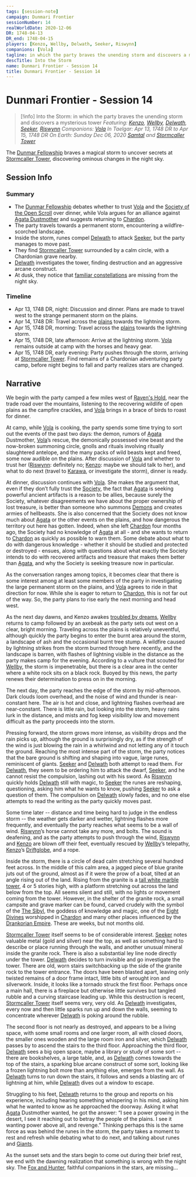 ```yaml
---
tags: [session-note]
campaign: Dunmari Frontier
sessionNumber: 14
realWorldDate: 2020-12-06
DR: 1748-04-13
DR_end: 1748-04-15
players: [Kenzo, Wellby, Delwath, Seeker, Riswynn]
companions: [Vola]
tagline: in which the party braves the unending storm and discovers a mysterious tower
descTitle: Into the Storm
name: Dunmari Frontier - Session 14
title: Dunmari Frontier - Session 14
---
```

# Dunmari Frontier - Session 14

>[!info] Into the Storm: in which the party braves the unending storm and discovers a mysterious tower
> *Featuring: [Kenzo](<../../../people/pcs/dunmar-fellowship/kenzo.md>), [Wellby](<../../../people/pcs/dunmar-fellowship/wellby.md>), [Delwath](<../../../people/pcs/dunmar-fellowship/delwath.md>), [Seeker](<../../../people/pcs/dunmar-fellowship/seeker.md>), [Riswynn](<../../../people/pcs/dunmar-fellowship/riswynn.md>)*
> *Companions: [Vola](<../../../people/chardonians/vola.md>)*
> *In Taelgar: Apr 13, 1748 DR to Apr 15, 1748 DR*
> *On Earth: Sunday Dec 06, 2020*
> *[Samtal](<../../../gazetteer/greater-dunmar/dunmari-basin/samtal.md>) and [Stormcaller Tower](<../../../gazetteer/greater-dunmar/dunmari-basin/stormcaller-tower.md>)*

The [Dunmar Fellowship](<../../../people/pcs/dunmar-fellowship/dunmar-fellowship.md>) braves a magical storm to uncover secrets at [Stormcaller Tower](<../../../gazetteer/greater-dunmar/dunmari-basin/stormcaller-tower.md>), discovering ominous changes in the night sky.

## Session Info

### Summary
- The [Dunmar Fellowship](<../../../people/pcs/dunmar-fellowship/dunmar-fellowship.md>) debates whether to trust [Vola](<../../../people/chardonians/vola.md>) and the [Society of the Open Scroll](<../../../groups/chardonian-organizations/society-of-the-open-scroll.md>) over dinner, while Vola argues for an alliance against [Agata Dustmother](<../../../people/fey/agata.md>) and suggests returning to [Chardon](<../../../gazetteer/west-coast/chardonian-empire/chardon/chardon.md>).
- The party travels towards a permanent storm, encountering a wildfire-scorched landscape.
- Inside the storm, runes compel [Delwath](<../../../people/pcs/dunmar-fellowship/delwath.md>) to attack [Seeker](<../../../people/pcs/dunmar-fellowship/seeker.md>), but the party manages to move past.
- They find [Stormcaller Tower](<../../../gazetteer/greater-dunmar/dunmari-basin/stormcaller-tower.md>) surrounded by a calm circle, with a Chardonian grave nearby.
- [Delwath](<../../../people/pcs/dunmar-fellowship/delwath.md>) investigates the tower, finding destruction and an aggressive arcane construct.
- At dusk, they notice that [familiar constellations](<../../../cosmology/gods/incorporeal-gods/fox-and-hunter.md>) are missing from the night sky.

### Timeline
- Apr 13, 1748 DR, night: Discussion and dinner. Plans are made to travel west to the strange permanent storm on the plains. 
- Apr 14, 1748 DR: Travel across the [plains](<../../../gazetteer/greater-dunmar/dunmari-basin/samtal.md>) towards the lightning storm.
- Apr 15, 1748 DR, morning: Travel across the [plains](<../../../gazetteer/greater-dunmar/dunmari-basin/samtal.md>) towards the lightning storm.
- Apr 15, 1748 DR, late afternoon: Arrive at the lightning storm. [Vola](<../../../people/chardonians/vola.md>) remains outside at camp with the horses and heavy gear. 
- Apr 15, 1748 DR, early evening: Party pushes through the storm, arriving at [Stormcaller Tower](<../../../gazetteer/greater-dunmar/dunmari-basin/stormcaller-tower.md>). Find remains of a Chardonian adventuring party camp, before night begins to fall and party realizes stars are changed. 

## Narrative
We begin with the party camped a few miles west of [Raven's Hold](<../../../gazetteer/greater-dunmar/dunmari-basin/raven-s-hold.md>), near the trade road over the mountains, listening to the recovering wildlife of open plains as the campfire crackles, and [Vola](<../../../people/chardonians/vola.md>) brings in a brace of birds to roast for dinner.

At camp, while [Vola](<../../../people/chardonians/vola.md>) is cooking, the party spends some time trying to sort out the events of the past two days: the demon, rumors of [Agata](<../../../people/fey/agata.md>) Dustmother, [Vola](<../../../people/chardonians/vola.md>)’s rescue, the demonically possessed vine beast and the now-broken summoning circle, gnolls and rituals involving ritually slaughtered antelope, and the many packs of wild beasts kept and freed, some now audible on the plains. After discussion of [Vola](<../../../people/chardonians/vola.md>) and whether to trust her ([Riswynn](<../../../people/pcs/dunmar-fellowship/riswynn.md>): definitely no; [Kenzo](<../../../people/pcs/dunmar-fellowship/kenzo.md>): maybe we should talk to her), and what to do next (travel to [Karawa](<../../../gazetteer/greater-dunmar/realms/dunmar/eastern-dunmar/karawa.md>), or investigate the storm), dinner is ready.

At dinner, discussion continues with [Vola](<../../../people/chardonians/vola.md>). She makes the argument that, even if they don’t fully trust the [Society](<../../../groups/chardonian-organizations/society-of-the-open-scroll.md>), the fact that [Agata](<../../../people/fey/agata.md>) is seeking powerful ancient artifacts is a reason to be allies, because surely the Society, whatever disagreements we have about the proper ownership of lost treasure, is better than someone who summons [Demons](<../../../species/children-of-creation/demons.md>) and creates armies of hellbeasts. She is also concerned that the Society does not know much about [Agata](<../../../people/fey/agata.md>) or the other events on the plains, and how dangerous the territory out here has gotten. Indeed, when she left [Chardon](<../../../gazetteer/west-coast/chardonian-empire/chardon/chardon.md>) four months ago, the Society had no knowledge of [Agata](<../../../people/fey/agata.md>) at all - and she wants to return to [Chardon](<../../../gazetteer/west-coast/chardonian-empire/chardon/chardon.md>) as quickly as possible to warn them. Some debate about what to do with dangerous knowledge - whether it should be studied and protected or destroyed - ensues, along with questions about what exactly the Society intends to do with recovered artifacts and treasure that makes them better than [Agata](<../../../people/fey/agata.md>), and why the Society is seeking treasure now in particular. 

As the conversation ranges among topics, it becomes clear that there is some interest among at least some members of the party in investigating the large permanent storm on the plains, and [Vola](<../../../people/chardonians/vola.md>) agrees to ride in that direction for now. While she is eager to return to [Chardon](<../../../gazetteer/west-coast/chardonian-empire/chardon/chardon.md>), this is not far out of the way. So, the party plans to rise early the next morning and head west.

As the next day dawns, and Kenzo awakes [troubled by dreams](<../dreams-and-visions/kenzo-s-dream-of-monks.md>), [Wellby](<../../../people/pcs/dunmar-fellowship/wellby.md>) returns to camp followed by an axebeak as the party sets out west on a clear, bright morning. Traveling across the plains is relatively uneventful, although quickly the party begins to enter the burnt area around the storm, a landscape of ash and the occasional burnt tree stump. A wildfire caused by lightning strikes from the storm burned through here recently, and the landscape is barren, with flashes of lightning visible in the distance as the party makes camp for the evening. According to a vulture that scouted for [Wellby](<../../../people/pcs/dunmar-fellowship/wellby.md>), the storm is impenetrable, but there is a clear area in the center where a white rock sits on a black rock. Buoyed by this news, the party renews their determination to press on in the morning.

The next day, the party reaches the edge of the storm by mid-afternoon. Dark clouds loom overhead, and the noise of wind and thunder is near-constant here. The air is hot and close, and lightning flashes overhead are near-constant. There is little rain, but looking into the storm, heavy rains lurk in the distance, and mists and fog keep visibility low and movement difficult as the party proceeds into the storm.

Pressing forward, the storm grows more intense, as visibility drops and the rain picks up, although the ground is surprisingly dry, as if the strength of the wind is just blowing the rain in a whirlwind and not letting any of it touch the ground. Reaching the most intense part of the storm, the party notices that the bare ground is shifting and shaping into vague, large runes, reminiscent of giants. [Seeker](<../../../people/pcs/dunmar-fellowship/seeker.md>) and [Delwath](<../../../people/pcs/dunmar-fellowship/delwath.md>) both attempt to read them. For [Delwath](<../../../people/pcs/dunmar-fellowship/delwath.md>), they seem to be ordering him to attack the dwarf, [Seeker](<../../../people/pcs/dunmar-fellowship/seeker.md>), and he cannot resist the compulsion, lashing out with his sword. As [Riswynn](<../../../people/pcs/dunmar-fellowship/riswynn.md>) quickly holds [Delwath](<../../../people/pcs/dunmar-fellowship/delwath.md>) still with magic, to [Seeker](<../../../people/pcs/dunmar-fellowship/seeker.md>) the runes are reshaping, questioning, asking him what he wants to know, pushing [Seeker](<../../../people/pcs/dunmar-fellowship/seeker.md>) to ask a question of them. The compulsion on [Delwath](<../../../people/pcs/dunmar-fellowship/delwath.md>) slowly fades, and no one else attempts to read the writing as the party quickly moves past. 

Some time later -- distance and time being hard to judge in the endless storm -- the weather gets darker and wetter, lightning flashes more frequently, and eventually the party reaches what seems to be a wall of wind. [Riswynn](<../../../people/pcs/dunmar-fellowship/riswynn.md>)’s horse cannot take any more, and bolts. The sound is deafening, and as the party attempts to push through the wind, [Riswynn](<../../../people/pcs/dunmar-fellowship/riswynn.md>) and [Kenzo](<../../../people/pcs/dunmar-fellowship/kenzo.md>) are blown off their feet, eventually rescued by [Wellby](<../../../people/pcs/dunmar-fellowship/wellby.md>)’s telepathy, [Kenzo](<../../../people/pcs/dunmar-fellowship/kenzo.md>)’s [Driftglobe](<../../../things/magic-items/dwarven-driftglobe.md>), and a rope. 

Inside the storm, there is a circle of dead calm stretching several hundred feet across. In the middle of this calm area, a jagged piece of blue granite juts out of the ground, almost as if it were the prow of a boat, tilted at an angle rising out of the land. Rising from the granite is a [tall white marble tower](<../../../gazetteer/greater-dunmar/dunmari-basin/stormcaller-tower.md>), 4 or 5 stories high, with a platform stretching out across the land below from the top. All seems silent and still, with no lights or movement coming from the tower. However, in the shelter of the granite rock, a small campsite and grave marker can be found, carved crudely with the symbol of the [The Sibyl](<../../../cosmology/gods/incorporeal-gods/mos-numena-pantheon/the-sibyl.md>), the goddess of knowledge and magic, one of the [Eight Divines](<../../../cosmology/religions/mos-numena/mos-numena.md>) worshipped in [Chardon](<../../../gazetteer/west-coast/chardonian-empire/chardon/chardon.md>) and many other places influenced by the [Drankorian Empire](<../../../history/drankorian-era/drankorian-empire.md>). These are weeks, but not months old. 

[Stormcaller Tower](<../../../gazetteer/greater-dunmar/dunmari-basin/stormcaller-tower.md>) itself seems to be of considerable interest. [Seeker](<../../../people/pcs/dunmar-fellowship/seeker.md>) notes valuable metal (gold and silver) near the top, as well as something hard to describe or place running through the walls, and another unusual mineral inside the granite rock. There is also a substantial ley line node directly under the tower. [Delwath](<../../../people/pcs/dunmar-fellowship/delwath.md>) decides to turn invisible and go investigate the tower. There are old, worn stairs switchbacking up the side of the granite rock to the tower entrance. The doors have been blasted apart, leaving only twisted remains of a door frame intact, little bits of wrought iron and silverwork. Inside, it looks like a tornado struck the first floor. Perhaps once a main hall, there is a fireplace but otherwise little survives but tangled rubble and a curving staircase leading up. While this destruction is recent, [Stormcaller Tower](<../../../gazetteer/greater-dunmar/dunmari-basin/stormcaller-tower.md>) itself seems very, very old. As [Delwath](<../../../people/pcs/dunmar-fellowship/delwath.md>) investigates, every now and then little sparks run up and down the walls, seeming to concentrate wherever [Delwath](<../../../people/pcs/dunmar-fellowship/delwath.md>) is poking around the rubble. 

The second floor is not nearly as destroyed, and appears to be a living space, with some small rooms and one larger room, all with closed doors, the smaller ones wooden and the large room iron and silver, which [Delwath](<../../../people/pcs/dunmar-fellowship/delwath.md>) passes by to ascend the stairs to the third floor. Approaching the third floor, [Delwath](<../../../people/pcs/dunmar-fellowship/delwath.md>) sees a big open space, maybe a library or study of some sort -- there are bookshelves, a large table, and, as [Delwath](<../../../people/pcs/dunmar-fellowship/delwath.md>) comes towards the top of the stairs, a sparking blue arcane construct of some sort, looking like a frozen lightning bolt more than anything else, emerges from the wall. As [Delwath](<../../../people/pcs/dunmar-fellowship/delwath.md>) turns to run down the stairs, it follows and sends a blasting arc of lightning at him, while [Delwath](<../../../people/pcs/dunmar-fellowship/delwath.md>) dives out a window to escape. 

Struggling to his feet, [Delwath](<../../../people/pcs/dunmar-fellowship/delwath.md>) returns to the group and reports on his experience, including hearing something whispering in his mind, asking him what he wanted to know as he approached the doorway. Asking it what [Agata](<../../../people/fey/agata.md>) Dustmother wanted, he got the answer: “I see a power growing in the desert, I see it reaching out to betray the people of the plains. I see it wanting power above all, and revenge.” Thinking perhaps this is the same force as was behind the runes in the storm, the party takes a moment to rest and refresh while debating what to do next, and talking about runes and [Giants](<../../../species/children-of-the-riving/giants.md>).

As the sunset sets and the stars begin to come out during their brief rest, we end with the dawning realization that something is wrong with the night sky. The [Fox and Hunter](<../../../cosmology/gods/incorporeal-gods/fox-and-hunter.md>), faithful companions in the stars, are missing...

